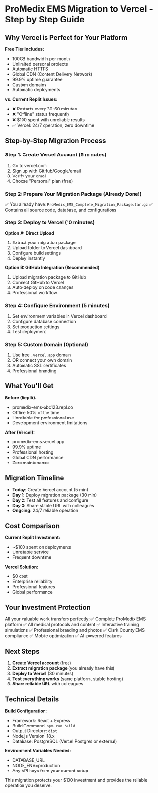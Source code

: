 # ProMedix EMS Migration to Vercel - Step by Step Guide

## Why Vercel is Perfect for Your Platform

**Free Tier Includes:**
- 100GB bandwidth per month
- Unlimited personal projects
- Automatic HTTPS
- Global CDN (Content Delivery Network)
- 99.9% uptime guarantee
- Custom domains
- Automatic deployments

**vs. Current Replit Issues:**
- ❌ Restarts every 30-60 minutes
- ❌ "Offline" status frequently
- ❌ $100 spent with unreliable results
- ✅ Vercel: 24/7 operation, zero downtime

## Step-by-Step Migration Process

### Step 1: Create Vercel Account (5 minutes)
1. Go to vercel.com
2. Sign up with GitHub/Google/email
3. Verify your email
4. Choose "Personal" plan (free)

### Step 2: Prepare Your Migration Package (Already Done!)
✅ You already have: `ProMedix_EMS_Complete_Migration_Package.tar.gz`
✅ Contains all source code, database, and configurations

### Step 3: Deploy to Vercel (10 minutes)
**Option A: Direct Upload**
1. Extract your migration package
2. Upload folder to Vercel dashboard
3. Configure build settings
4. Deploy instantly

**Option B: GitHub Integration (Recommended)**
1. Upload migration package to GitHub
2. Connect GitHub to Vercel
3. Auto-deploy on code changes
4. Professional workflow

### Step 4: Configure Environment (5 minutes)
1. Set environment variables in Vercel dashboard
2. Configure database connection
3. Set production settings
4. Test deployment

### Step 5: Custom Domain (Optional)
1. Use free `.vercel.app` domain
2. OR connect your own domain
3. Automatic SSL certificates
4. Professional branding

## What You'll Get

**Before (Replit):**
- promedix-ems-abc123.repl.co
- Offline 50% of the time
- Unreliable for professional use
- Development environment limitations

**After (Vercel):**
- promedix-ems.vercel.app
- 99.9% uptime
- Professional hosting
- Global CDN performance
- Zero maintenance

## Migration Timeline

- **Today**: Create Vercel account (5 min)
- **Day 1**: Deploy migration package (30 min)
- **Day 2**: Test all features and configure
- **Day 3**: Share stable URL with colleagues
- **Ongoing**: 24/7 reliable operation

## Cost Comparison

**Current Replit Investment:**
- ~$100 spent on deployments
- Unreliable service
- Frequent downtime

**Vercel Solution:**
- $0 cost
- Enterprise reliability
- Professional features
- Global performance

## Your Investment Protection

All your valuable work transfers perfectly:
✅ Complete ProMedix EMS platform
✅ All medical protocols and content
✅ Interactive training simulations
✅ Professional branding and photos
✅ Clark County EMS compliance
✅ Mobile optimization
✅ AI-powered features

## Next Steps

1. **Create Vercel account** (free)
2. **Extract migration package** (you already have this)
3. **Deploy to Vercel** (30 minutes)
4. **Test everything works** (same platform, stable hosting)
5. **Share reliable URL** with colleagues

## Technical Details

**Build Configuration:**
- Framework: React + Express
- Build Command: `npm run build`
- Output Directory: `dist`
- Node.js Version: 18.x
- Database: PostgreSQL (Vercel Postgres or external)

**Environment Variables Needed:**
- DATABASE_URL
- NODE_ENV=production
- Any API keys from your current setup

This migration protects your $100 investment and provides the reliable operation you deserve.